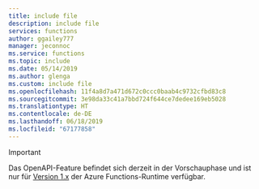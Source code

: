 ```yaml
---
title: include file
description: include file
services: functions
author: ggailey777
manager: jeconnoc
ms.service: functions
ms.topic: include
ms.date: 05/14/2019
ms.author: glenga
ms.custom: include file
ms.openlocfilehash: 11f4a8d7a471d672c0ccc0baab4c9732cfbd83c8
ms.sourcegitcommit: 3e98da33c41a7bbd724f644ce7dedee169eb5028
ms.translationtype: HT
ms.contentlocale: de-DE
ms.lasthandoff: 06/18/2019
ms.locfileid: "67177858"
---
```

> [!IMPORTANT]  
> Das OpenAPI-Feature befindet sich derzeit in der Vorschauphase und ist nur für [Version 1.x](../articles/azure-functions/functions-versions.md#creating-1x-apps) der Azure Functions-Runtime verfügbar.